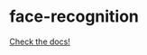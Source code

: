 # face-recognition
[Check the docs!](https://github.com/MateoGiraz/face-recognition/blob/main/docs.pdf)

